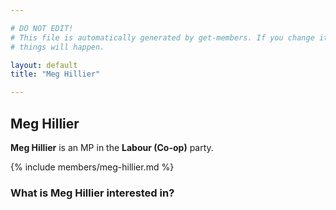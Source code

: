 ```yaml
---

# DO NOT EDIT!
# This file is automatically generated by get-members. If you change it, bad
# things will happen.

layout: default
title: "Meg Hillier"

---
```


## Meg Hillier

**Meg Hillier** is an MP in the **Labour (Co-op)** party.

{% include members/meg-hillier.md %}

### What is Meg Hillier interested in?


